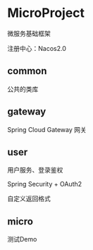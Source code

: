 # MicroProject
微服务基础框架

注册中心：Nacos2.0

## common
公共的类库

## gateway
Spring Cloud Gateway 网关

## user
用户服务、登录鉴权

Spring Security + OAuth2

自定义返回格式

## micro
测试Demo
